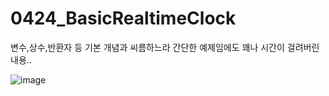 # 0424_BasicRealtimeClock
 
 변수,상수,반환자 등 기본 개념과 씨름하느라 간단한 예제임에도 꽤나 시간이 걸려버린 내용..
 
 ![image](https://user-images.githubusercontent.com/81168390/115956954-b0555280-a53a-11eb-8565-4ba81d8d098b.png)

